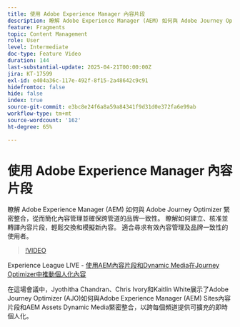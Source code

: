 ```yaml
---
title: 使用 Adobe Experience Manager 內容片段
description: 瞭解 Adobe Experience Manager (AEM) 如何與 Adobe Journey Optimizer 緊密整合，從而簡化內容管理並確保跨管道的品牌一致性。 瞭解如何建立、核准並轉譯內容片段，輕鬆交換和模擬新內容。 適合尋求有效內容管理及品牌一致性的使用者。
feature: Fragments
topic: Content Management
role: User
level: Intermediate
doc-type: Feature Video
duration: 144
last-substantial-update: 2025-04-21T00:00:00Z
jira: KT-17599
exl-id: e404a36c-117e-492f-8f15-2a48642c9c91
hidefromtoc: false
hide: false
index: true
source-git-commit: e3bc8e24f6a8a59a84341f9d31d0e372fa6e99ab
workflow-type: tm+mt
source-wordcount: '162'
ht-degree: 65%

---
```


# 使用 Adobe Experience Manager 內容片段

瞭解 Adobe Experience Manager (AEM) 如何與 Adobe Journey Optimizer 緊密整合，從而簡化內容管理並確保跨管道的品牌一致性。 瞭解如何建立、核准並轉譯內容片段，輕鬆交換和模擬新內容。 適合尋求有效內容管理及品牌一致性的使用者。

>[!VIDEO](https://video.tv.adobe.com/v/3457691/?learn=on&enablevpops)

Experience League LIVE - [使用AEM內容片段和Dynamic Media在Journey Optimizer中推動個人化內容](https://experienceleague.adobe.com/en/docs/events/experience-league-live-recordings/episodes/exl-live-episode-07-31-25)

在這場會議中，Jyothitha Chandran、Chris Ivory和Kaitlin White展示了Adobe Journey Optimizer (AJO)如何與Adobe Experience Manager (AEM) Sites內容片段和AEM Assets Dynamic Media緊密整合，以跨每個頻道提供可擴充的即時個人化。
